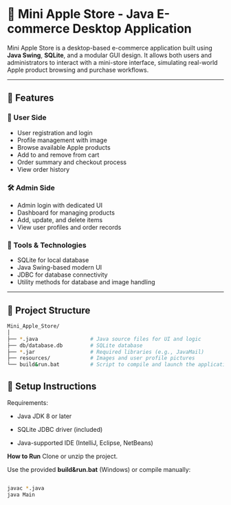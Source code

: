 # 🍏 Mini Apple Store - Java E-commerce Desktop Application

Mini Apple Store is a desktop-based e-commerce application built using **Java Swing**, **SQLite**, and a modular GUI design. It allows both users and administrators to interact with a mini-store interface, simulating real-world Apple product browsing and purchase workflows.

---

## 🚀 Features

### 👤 User Side
- User registration and login
- Profile management with image
- Browse available Apple products
- Add to and remove from cart
- Order summary and checkout process
- View order history

### 🛠️ Admin Side
- Admin login with dedicated UI
- Dashboard for managing products
- Add, update, and delete items
- View user profiles and order records

### 🧰 Tools & Technologies
- SQLite for local database
- Java Swing-based modern UI
- JDBC for database connectivity
- Utility methods for database and image handling

---

## 📁 Project Structure

```bash
Mini_Apple_Store/
│
├── *.java                 # Java source files for UI and logic
├── db/database.db         # SQLite database
├── *.jar                  # Required libraries (e.g., JavaMail)
├── resources/             # Images and user profile pictures
└── build&run.bat          # Script to compile and launch the application on Windows
```
## 📝 Setup Instructions
Requirements:
- Java JDK 8 or later

- SQLite JDBC driver (included)

- Java-supported IDE (IntelliJ, Eclipse, NetBeans)

**How to Run**
Clone or unzip the project.

Use the provided **build&run.bat** (Windows) or compile manually:

```bash

javac *.java
java Main
```

